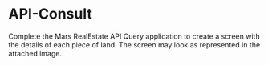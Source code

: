 # API-Consult
Complete the Mars RealEstate API Query application to create a screen with the details of each piece of land.  The screen may look as represented in the attached image.
